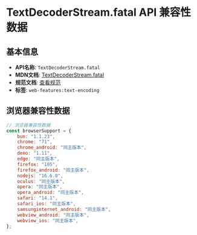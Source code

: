 # TextDecoderStream.fatal API 兼容性数据

## 基本信息

- **API名称**: `TextDecoderStream.fatal`
- **MDN文档**: [TextDecoderStream.fatal](https://developer.mozilla.org/docs/Web/API/TextDecoderStream/fatal)
- **规范文档**: [查看规范](https://encoding.spec.whatwg.org/#dom-textdecoder-fatal)
- **标签**: `web-features:text-encoding`

## 浏览器兼容性数据

```javascript
// 浏览器兼容性数据
const browserSupport = {
    bun: "1.1.23",
    chrome: "71",
    chrome_android: "同主版本",
    deno: "1.11",
    edge: "同主版本",
    firefox: "105",
    firefox_android: "同主版本",
    nodejs: "16.6.0",
    oculus: "同主版本",
    opera: "同主版本",
    opera_android: "同主版本",
    safari: "14.1",
    safari_ios: "同主版本",
    samsunginternet_android: "同主版本",
    webview_android: "同主版本",
    webview_ios: "同主版本",
};

```


